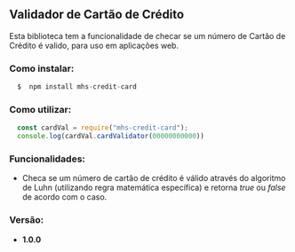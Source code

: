 ## Validador de Cartão de Crédito

Esta biblioteca tem a funcionalidade de checar se um número de Cartão de Crédito é valido, para uso em aplicações web. 

### Como instalar:

```js
  $  npm install mhs-credit-card
```

### Como utilizar:

```js
  const cardVal = require("mhs-credit-card");
  console.log(cardVal.cardValidator(00000000000)) 
 ```

### Funcionalidades: 
* Checa se um número de cartão de crédito é válido através do algoritmo de Luhn (utilizando regra matemática específica) e retorna *true* ou *false* de acordo com o caso.

### Versão:
* **1.0.0**
